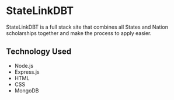 # StateLinkDBT

StateLinkDBT is a full stack site that combines all States and Nation scholarships together and make the process to apply easier.

## Technology Used
- Node.js
- Express.js
- HTML
- CSS
- MongoDB

